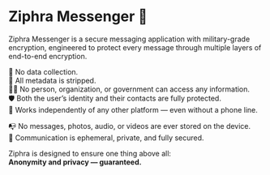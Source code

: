 # Ziphra Messenger 🔐

Ziphra Messenger is a secure messaging application with military-grade encryption, engineered to protect every message through multiple layers of end-to-end encryption.

🚫 No data collection.  
🧹 All metadata is stripped.  
🕵️‍♂️ No person, organization, or government can access any information.  
🛡️ Both the user’s identity and their contacts are fully protected.  
📶 Works independently of any other platform — even without a phone line.

📭 No messages, photos, audio, or videos are ever stored on the device.  
💬 Communication is ephemeral, private, and fully secured.

Ziphra is designed to ensure one thing above all:  
**Anonymity and privacy — guaranteed.**
